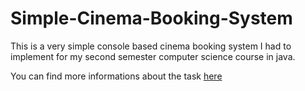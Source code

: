 Simple-Cinema-Booking-System
============================

This is a very simple console based cinema booking system I had to implement for my second semester computer science course in java. 

You can find more informations about the task [here](http://people.f4.htw-berlin.de/~weberwu/info2/labs/Exer0.shtml)


